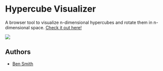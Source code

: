 # Hypercube Visualizer
A browser tool to visualize n-dimensional hypercubes and rotate them in n-dimensional space. [Check it out here!](https://bsmith156.github.io/Hypercube-Visualizer/)

<img src="https://imgur.com/kfXjzXA.png" width="auto" height="auto">

## Authors
* [Ben Smith](https://github.com/BSmith156)
